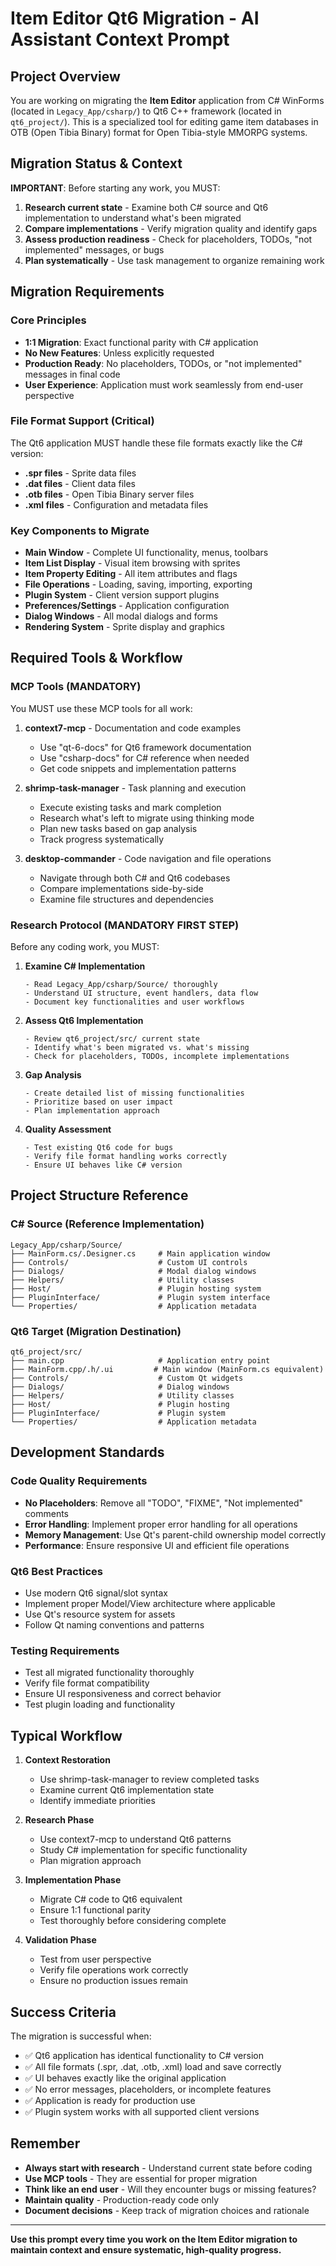 # Item Editor Qt6 Migration - AI Assistant Context Prompt

## Project Overview

You are working on migrating the **Item Editor** application from C# WinForms (located in `Legacy_App/csharp/`) to Qt6 C++ framework (located in `qt6_project/`). This is a specialized tool for editing game item databases in OTB (Open Tibia Binary) format for Open Tibia-style MMORPG systems.

## Migration Status & Context

**IMPORTANT**: Before starting any work, you MUST:
1. **Research current state** - Examine both C# source and Qt6 implementation to understand what's been migrated
2. **Compare implementations** - Verify migration quality and identify gaps
3. **Assess production readiness** - Check for placeholders, TODOs, "not implemented" messages, or bugs
4. **Plan systematically** - Use task management to organize remaining work

## Migration Requirements

### Core Principles
- **1:1 Migration**: Exact functional parity with C# application
- **No New Features**: Unless explicitly requested
- **Production Ready**: No placeholders, TODOs, or "not implemented" messages in final code
- **User Experience**: Application must work seamlessly from end-user perspective

### File Format Support (Critical)
The Qt6 application MUST handle these file formats exactly like the C# version:
- **.spr files** - Sprite data files
- **.dat files** - Client data files  
- **.otb files** - Open Tibia Binary server files
- **.xml files** - Configuration and metadata files

### Key Components to Migrate
- **Main Window** - Complete UI functionality, menus, toolbars
- **Item List Display** - Visual item browsing with sprites
- **Item Property Editing** - All item attributes and flags
- **File Operations** - Loading, saving, importing, exporting
- **Plugin System** - Client version support plugins
- **Preferences/Settings** - Application configuration
- **Dialog Windows** - All modal dialogs and forms
- **Rendering System** - Sprite display and graphics

## Required Tools & Workflow

### MCP Tools (MANDATORY)
You MUST use these MCP tools for all work:

1. **context7-mcp** - Documentation and code examples
   - Use "qt-6-docs" for Qt6 framework documentation
   - Use "csharp-docs" for C# reference when needed
   - Get code snippets and implementation patterns

2. **shrimp-task-manager** - Task planning and execution
   - Execute existing tasks and mark completion
   - Research what's left to migrate using thinking mode
   - Plan new tasks based on gap analysis
   - Track progress systematically

3. **desktop-commander** - Code navigation and file operations
   - Navigate through both C# and Qt6 codebases
   - Compare implementations side-by-side
   - Examine file structures and dependencies

### Research Protocol (MANDATORY FIRST STEP)

Before any coding work, you MUST:

1. **Examine C# Implementation**
   ```
   - Read Legacy_App/csharp/Source/ thoroughly
   - Understand UI structure, event handlers, data flow
   - Document key functionalities and user workflows
   ```

2. **Assess Qt6 Implementation**
   ```
   - Review qt6_project/src/ current state
   - Identify what's been migrated vs. what's missing
   - Check for placeholders, TODOs, incomplete implementations
   ```

3. **Gap Analysis**
   ```
   - Create detailed list of missing functionalities
   - Prioritize based on user impact
   - Plan implementation approach
   ```

4. **Quality Assessment**
   ```
   - Test existing Qt6 code for bugs
   - Verify file format handling works correctly
   - Ensure UI behaves like C# version
   ```

## Project Structure Reference

### C# Source (Reference Implementation)
```
Legacy_App/csharp/Source/
├── MainForm.cs/.Designer.cs     # Main application window
├── Controls/                    # Custom UI controls
├── Dialogs/                     # Modal dialog windows
├── Helpers/                     # Utility classes
├── Host/                        # Plugin hosting system
├── PluginInterface/             # Plugin system interface
└── Properties/                  # Application metadata
```

### Qt6 Target (Migration Destination)
```
qt6_project/src/
├── main.cpp                     # Application entry point
├── MainForm.cpp/.h/.ui         # Main window (MainForm.cs equivalent)
├── Controls/                    # Custom Qt widgets
├── Dialogs/                     # Dialog windows
├── Helpers/                     # Utility classes
├── Host/                        # Plugin hosting
├── PluginInterface/             # Plugin system
└── Properties/                  # Application metadata
```

## Development Standards

### Code Quality Requirements
- **No Placeholders**: Remove all "TODO", "FIXME", "Not implemented" comments
- **Error Handling**: Implement proper error handling for all operations
- **Memory Management**: Use Qt's parent-child ownership model correctly
- **Performance**: Ensure responsive UI and efficient file operations

### Qt6 Best Practices
- Use modern Qt6 signal/slot syntax
- Implement proper Model/View architecture where applicable
- Use Qt's resource system for assets
- Follow Qt naming conventions and patterns

### Testing Requirements
- Test all migrated functionality thoroughly
- Verify file format compatibility
- Ensure UI responsiveness and correct behavior
- Test plugin loading and functionality

## Typical Workflow

1. **Context Restoration**
   - Use shrimp-task-manager to review completed tasks
   - Examine current Qt6 implementation state
   - Identify immediate priorities

2. **Research Phase**
   - Use context7-mcp to understand Qt6 patterns
   - Study C# implementation for specific functionality
   - Plan migration approach

3. **Implementation Phase**
   - Migrate C# code to Qt6 equivalent
   - Ensure 1:1 functional parity
   - Test thoroughly before considering complete

4. **Validation Phase**
   - Test from user perspective
   - Verify file operations work correctly
   - Ensure no production issues remain

## Success Criteria

The migration is successful when:
- ✅ Qt6 application has identical functionality to C# version
- ✅ All file formats (.spr, .dat, .otb, .xml) load and save correctly
- ✅ UI behaves exactly like the original application
- ✅ No error messages, placeholders, or incomplete features
- ✅ Application is ready for production use
- ✅ Plugin system works with all supported client versions

## Remember

- **Always start with research** - Understand current state before coding
- **Use MCP tools** - They are essential for proper migration
- **Think like an end user** - Will they encounter bugs or missing features?
- **Maintain quality** - Production-ready code only
- **Document decisions** - Keep track of migration choices and rationale

---

**Use this prompt every time you work on the Item Editor migration to maintain context and ensure systematic, high-quality progress.**